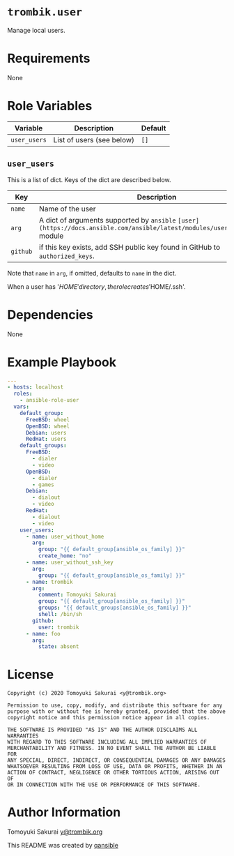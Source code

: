 # `trombik.user`

Manage local users.

# Requirements

None

# Role Variables

| Variable | Description | Default |
|----------|-------------|---------|
| `user_users` | List of users (see below) | `[]` |

## `user_users`

This is a list of dict. Keys of the dict are described below.

| Key | Description | Mandatory? |
|-----|-------------|------------|
| `name` | Name of the user | Yes |
| `arg`  | A dict of arguments supported by `ansible` `[user](https://docs.ansible.com/ansible/latest/modules/user_module.html)` module | yes |
| `github` | if this key exists, add SSH public key found in GitHub to `authorized_keys`. | no |

Note that `name` in `arg`, if omitted, defaults to `name` in the dict.

When a user has '$HOME' directory, the role creates '$HOME/.ssh'.

# Dependencies

None

# Example Playbook

```yaml
---
- hosts: localhost
  roles:
    - ansible-role-user
  vars:
    default_group:
      FreeBSD: wheel
      OpenBSD: wheel
      Debian: users
      RedHat: users
    default_groups:
      FreeBSD:
        - dialer
        - video
      OpenBSD:
        - dialer
        - games
      Debian:
        - dialout
        - video
      RedHat:
        - dialout
        - video
    user_users:
      - name: user_without_home
        arg:
          group: "{{ default_group[ansible_os_family] }}"
          create_home: "no"
      - name: user_without_ssh_key
        arg:
          group: "{{ default_group[ansible_os_family] }}"
      - name: trombik
        arg:
          comment: Tomoyuki Sakurai
          group: "{{ default_group[ansible_os_family] }}"
          groups: "{{ default_groups[ansible_os_family] }}"
          shell: /bin/sh
        github:
          user: trombik
      - name: foo
        arg:
          state: absent
```

# License

```
Copyright (c) 2020 Tomoyuki Sakurai <y@trombik.org>

Permission to use, copy, modify, and distribute this software for any
purpose with or without fee is hereby granted, provided that the above
copyright notice and this permission notice appear in all copies.

THE SOFTWARE IS PROVIDED "AS IS" AND THE AUTHOR DISCLAIMS ALL WARRANTIES
WITH REGARD TO THIS SOFTWARE INCLUDING ALL IMPLIED WARRANTIES OF
MERCHANTABILITY AND FITNESS. IN NO EVENT SHALL THE AUTHOR BE LIABLE FOR
ANY SPECIAL, DIRECT, INDIRECT, OR CONSEQUENTIAL DAMAGES OR ANY DAMAGES
WHATSOEVER RESULTING FROM LOSS OF USE, DATA OR PROFITS, WHETHER IN AN
ACTION OF CONTRACT, NEGLIGENCE OR OTHER TORTIOUS ACTION, ARISING OUT OF
OR IN CONNECTION WITH THE USE OR PERFORMANCE OF THIS SOFTWARE.
```

# Author Information

Tomoyuki Sakurai <y@trombik.org>

This README was created by [qansible](https://github.com/trombik/qansible)
